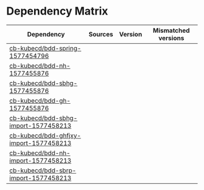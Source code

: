 # Dependency Matrix

Dependency | Sources | Version | Mismatched versions
---------- | ------- | ------- | -------------------
[cb-kubecd/bdd-spring-1577454796](https://github.com/cb-kubecd/bdd-spring-1577454796.git) |  | []() | 
[cb-kubecd/bdd-nh-1577455876](https://github.com/cb-kubecd/bdd-nh-1577455876.git) |  | []() | 
[cb-kubecd/bdd-sbhg-1577455876](https://github.com/cb-kubecd/bdd-sbhg-1577455876.git) |  | []() | 
[cb-kubecd/bdd-gh-1577455876](https://github.com/cb-kubecd/bdd-gh-1577455876.git) |  | []() | 
[cb-kubecd/bdd-sbhg-import-1577458213](https://github.com/cb-kubecd/bdd-sbhg-import-1577458213.git) |  | []() | 
[cb-kubecd/bdd-ghfjxy-import-1577458213](https://github.com/cb-kubecd/bdd-ghfjxy-import-1577458213.git) |  | []() | 
[cb-kubecd/bdd-nh-import-1577458213](https://github.com/cb-kubecd/bdd-nh-import-1577458213.git) |  | []() | 
[cb-kubecd/bdd-sbrp-import-1577458213](https://github.com/cb-kubecd/bdd-sbrp-import-1577458213.git) |  | []() | 
